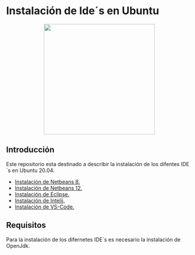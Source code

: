# Instalación de Ide´s en Ubuntu

<div align="center">
  <img src="https://www.programaenlinea.net/wp-content/uploads/2020/05/java-ide-1024x604.png"
     width="300px">
</div>

## Introducción
  Este repositorio esta destinado a describir la instalación de los difentes IDE´s en Ubuntu 20.04.
  - [Instalación de Netbeans 8.](NETBEANS-8.md)
  - [Instalación de Netbeans 12.](NETBEANS-12.md)
  - [Instalación de Eclipse.](ECLIPSE.md)
  - [Instalación de Intelij.](INTELIJ.md)
  - [Instalación de VS-Code.](VS-CODE.md)

## Requisitos 

  Para la instalación de los difernetes IDE´s es necesario la instalación de OpenJdk.

